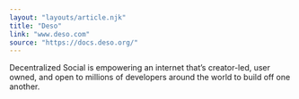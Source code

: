 ```yaml
---
layout: "layouts/article.njk"
title: "Deso"
link: "www.deso.com"
source: "https://docs.deso.org/"
---
```


Decentralized Social is empowering an internet that’s creator-led, user owned, and open to millions of developers around the world to build off one another.
